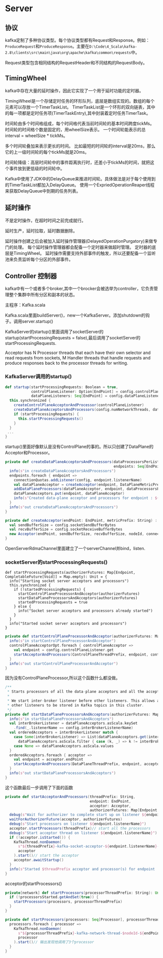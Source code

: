 # Server

## 协议

kafka定制了多种协议类型。每个协议类型都有Request和Response。例如：`ProduceRequest`和`ProduceResponse`。主要在`D:\Code\4_Scala\kafka-2.8\clients\src\main\java\org\apache\kafka\common\requests`中。

Request类型包含相同结构的RequestHeader和不同结构的RequestBody。

## TimingWheel

kafka中存在大量的延时操作，因此它实现了一个用于延时功能的定时器。

TimingWheel是一个存储定时任务的环形队列，底层是数组实现的。数组的每个元素可以存放一个TimerTaskList。
TimerTaskList是一个环形的双向链表，其中的每一项都是定时任务项(TimerTaskEntry),其中封装着定时任务TimerTask。

时间轮由多个时间格组成，每个时间格代表当前时间轮的基本时间跨度tickMs。
时间轮的时间格个数是固定的，用wheelSize表示。
一个时间轮能表示的总interval = wheelSize * tickMs。

多个时间轮叠加来表示更长的时间。
比如最短的时间轮的interval是20ms，那么它的上一级时间轮的每个tickMs就是20ms。

时间轮降级：高层时间轮中的事件距离执行时，还差小于tickMs的时间，就把这个事件放到更低级的时间轮中。

Kafka中使用了JDK中的DelayQueue来推进时间轮。具体做法是对于每个使用到的TimerTaskList都加入DelayQueue。
使用一个ExpriedOperationReaper线程来获取DelayQueue中到期的任务列表。

## 延时操作

不是定时操作，在超时时间之前完成就行。

延时生产，延时拉取，延时数据删除。

延时操作创建之后会被加入延时操作管理器(DelayedOperationPurgatory)来做专门的处理。
每个延时操作管理器都会配备一个定时器来做超时管理。
定时器的底层是TimingWheel。
延时操作需要支持外部事件的触发，所以还要配备一个监听池来负责监听每个分区的外部事件。

## Controller 控制器

kafka中有一个或者多个broker,其中一个brocker会被选举为controller，它负责管理整个集群中所有分区和副本的状态。





主程序：Kafka.scala

Kafka.scala里面buildServer()，new一个KafkaServer。添加shutdown的钩子。调用server.startup()

KafkaServer的startup()里面调用了socketServer的startup(startProcessingRequests = false),最后调用了socketServer的startProcessingRequests.

 Acceptor has N Processor threads that each have their own selector and read requests from sockets, M Handler threads that handle requests and produce responses back to the processor threads for writing.



### KafkaServer调用的startup()

```scala
def startup(startProcessingRequests: Boolean = true,
            controlPlaneListener: Option[EndPoint] = config.controlPlaneListener,
            dataPlaneListeners: Seq[EndPoint] = config.dataPlaneListeners): Unit = {
  this.synchronized {
    createControlPlaneAcceptorAndProcessor(controlPlaneListener)
    createDataPlaneAcceptorsAndProcessors(config.numNetworkThreads, dataPlaneListeners)
    if (startProcessingRequests) {
      this.startProcessingRequests()
    }
  }
 ...
}
```

startup()里面好像默认是没有ControlPlane的事的。所以只创建了DataPlane的Acceptor和Processor。

```scala
private def createDataPlaneAcceptorsAndProcessors(dataProcessorsPerListener: Int,
                                                  endpoints: Seq[EndPoint]): Unit = {
  info(s"in createDataPlaneAcceptorsAndProcessors")
  endpoints.foreach { endpoint =>
    connectionQuotas.addListener(config, endpoint.listenerName)
    val dataPlaneAcceptor = createAcceptor(endpoint, DataPlaneMetricPrefix)
    addDataPlaneProcessors(dataPlaneAcceptor, endpoint, dataProcessorsPerListener)
    dataPlaneAcceptors.put(endpoint, dataPlaneAcceptor)
    info(s"Created data-plane acceptor and processors for endpoint : ${endpoint.listenerName}")
  }
  info(s"out createDataPlaneAcceptorsAndProcessors")
}
```

```scala
private def createAcceptor(endPoint: EndPoint, metricPrefix: String) : Acceptor = {
  val sendBufferSize = config.socketSendBufferBytes
  val recvBufferSize = config.socketReceiveBufferBytes
  new Acceptor(endPoint, sendBufferSize, recvBufferSize, nodeId, connectionQuotas, metricPrefix, time)// call OpenServerRdmaChannel to init a serverRdmaChannel
}
```

OpenServerRdmaChannel里面建立了一个serverChannel并bind，listen.

### socketServer的startProcessingRequests()

```shell
def startProcessingRequests(authorizerFutures: Map[Endpoint, CompletableFuture[Void]] = Map.empty): Unit = {
  info("Starting socket server acceptors and processors")
  this.synchronized {
    if (!startedProcessingRequests) {
      startControlPlaneProcessorAndAcceptor(authorizerFutures)
      startDataPlaneProcessorsAndAcceptors(authorizerFutures)
      startedProcessingRequests = true
    } else {
      info("Socket server acceptors and processors already started")
    }
  }
  info("Started socket server acceptors and processors")
}
```

```scala
private def startControlPlaneProcessorAndAcceptor(authorizerFutures: Map[Endpoint, CompletableFuture[Void]]): Unit = {
  info(s"in startControlPlaneProcessorAndAcceptor")
  controlPlaneAcceptorOpt.foreach { controlPlaneAcceptor =>
    val endpoint = config.controlPlaneListener.get
    startAcceptorAndProcessors(ControlPlaneThreadPrefix, endpoint, controlPlaneAcceptor, authorizerFutures)
  }
  info(s"out startControlPlaneProcessorAndAcceptor")
}

```

因为没有ControlPlaneProcessor,所以这个函数什么都没做。



```scala
/**
 * Starts processors of all the data-plane acceptors and all the acceptors of this server.
 *
 * We start inter-broker listener before other listeners. This allows authorization metadata for
 * other listeners to be stored in Kafka topics in this cluster.
 */
private def startDataPlaneProcessorsAndAcceptors(authorizerFutures: Map[Endpoint, CompletableFuture[Void]]): Unit = {
  info(s"in startDataPlaneProcessorsAndAcceptors")
  val interBrokerListener = dataPlaneAcceptors.asScala.keySet
    .find(_.listenerName == config.interBrokerListenerName)
  val orderedAcceptors = interBrokerListener match {
    case Some(interBrokerListener) => List(dataPlaneAcceptors.get(interBrokerListener)) ++
      dataPlaneAcceptors.asScala.filter { case (k, _) => k != interBrokerListener }.values
    case None => dataPlaneAcceptors.asScala.values
  }
  orderedAcceptors.foreach { acceptor =>
    val endpoint = acceptor.endPoint
    startAcceptorAndProcessors(DataPlaneThreadPrefix, endpoint, acceptor, authorizerFutures)
  }
  info(s"out startDataPlaneProcessorsAndAcceptors")
}
```

这个函数最后一步调用了下面的函数

```scala
private def startAcceptorAndProcessors(threadPrefix: String,
                                       endpoint: EndPoint,
                                       acceptor: Acceptor,
                                       authorizerFutures: Map[Endpoint, CompletableFuture[Void]] = Map.empty): Unit = {
  debug(s"Wait for authorizer to complete start up on listener ${endpoint.listenerName}")
  waitForAuthorizerFuture(acceptor, authorizerFutures)
  debug(s"Start processors on listener ${endpoint.listenerName}")
  acceptor.startProcessors(threadPrefix)// start all the processors
  debug(s"Start acceptor thread on listener ${endpoint.listenerName}")
  if (!acceptor.isStarted()) {
    KafkaThread.nonDaemon(
      s"${threadPrefix}-kafka-socket-acceptor-${endpoint.listenerName}-${endpoint.securityProtocol}-${endpoint.port}",
      acceptor
    ).start()// start the acceptor
    acceptor.awaitStartup()
  }
  info(s"Started $threadPrefix acceptor and processor(s) for endpoint : ${endpoint.listenerName}")
}
```

acceptor的startProcessors()

```scala
private[network] def startProcessors(processorThreadPrefix: String): Unit = synchronized {
  if (!processorsStarted.getAndSet(true)) {
    startProcessors(processors, processorThreadPrefix)
  }
}

private def startProcessors(processors: Seq[Processor], processorThreadPrefix: String): Unit = synchronized {
  processors.foreach { processor =>
    KafkaThread.nonDaemon(
      s"${processorThreadPrefix}-kafka-network-thread-$nodeId-${endPoint.listenerName}-${endPoint.securityProtocol}-${processor.id}",
      processor
    ).start()// 输出发现他调用了3个processor
  }
}
```



